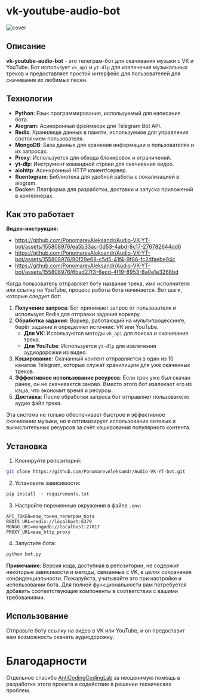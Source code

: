 # vk-youtube-audio-bot
![cover](https://github.com/PonomarevAleksandr/Audio-VK-YT-bot/assets/155808976/4e2f43db-dfe2-44dd-b216-43ad1dca2931)

## Описание
**vk-youtube-audio-bot** - это телеграм-бот для скачивания музыки с VK и YouTube. Бот использует `vk_api` и `yt-dlp` для извлечения музыкальных треков и предоставляет простой интерфейс для пользователей для скачивания их любимых песен.

## Технологии
- **Python**: Язык программирования, используемый для написания бота.
- **Aiogram**: Асинхронный фреймворк для Telegram Bot API.
- **Redis**: Хранилище данных в памяти, используемое для управления состоянием пользователя.
- **MongoDB**: База данных для хранения информации о пользователях и их запросах.
- **Proxy**: Используется для обхода блокировок и ограничений.
- **yt-dlp**: Инструмент командной строки для скачивания видео.
- **aiohttp**: Асинхронный HTTP клиент/сервер.
- **fluentogram**: Библиотека для удобной работы с локализацией в aiogram.
- **Docker:** Платформа для разработки, доставки и запуска приложений в контейнерах.


## Как это работает
**Видео-инструкция:**
- https://github.com/PonomarevAleksandr/Audio-VK-YT-bot/assets/155808976/ea5b33ac-0d53-4abd-8c17-276782644dd6
- https://github.com/PonomarevAleksandr/Audio-VK-YT-bot/assets/155808976/90f29e68-c5d5-41f4-9f86-fc2dfaebe94c
- https://github.com/PonomarevAleksandr/Audio-VK-YT-bot/assets/155808976/6bad27f3-6ecd-4f19-8953-8a0e1e3268bd

Когда пользователь отправляет боту название трека, имя исполнителя или ссылку на YouTube, процесс работы бота начинается. Вот шаги, которые следует бот:

1. **Получение запроса**: Бот принимает запрос от пользователя и использует Redis для отправки задания воркеру.
2. **Обработка задания**: Воркер, работающий на мультипроцессинге, берёт задание и определяет источник: VK или YouTube.
   - **Для VK**: Используются методы `vk_api` для поиска и скачивания трека.
   - **Для YouTube**: Используется `yt-dlp` для извлечения аудиодорожки из видео.
3. **Кэширование**: Скачанный контент отправляется в один из 10 каналов Telegram, которые служат хранилищем для уже скаченных треков.
4. **Эффективное использование ресурсов**: Если трек уже был скачан ранее, он не скачивается заново. Вместо этого бот извлекает его из кэша, что экономит время и ресурсы.
5. **Доставка**: После обработки запроса бот отправляет пользователю аудио файл трека.

Эта система не только обеспечивает быстрое и эффективное скачивание музыки, но и оптимизирует использование сетевых и вычислительных ресурсов за счёт кэширования популярного контента.


## Установка

1. Клонируйте репозиторий:
```bash
git clone https://github.com/PonomarevAleksandr/Audio-VK-YT-bot.git
```

2. Установите зависимости:
```bash
pip install -r requirements.txt
```

3. Настройте переменные окружения в файле `.env`:
```
API_TOKEN=ваш_токен_телеграм_бота
REDIS_URL=redis://localhost:6379
MONGO_URI=mongodb://localhost:27017
PROXY_URL=ваш_http_proxy
```

4. Запустите бота:
```bash
python bot.py
```


**Примечание**: Версия кода, доступная в репозитории, не содержит некоторые зависимости и методы, связанные с VK, в целях сохранения конфиденциальности. Пожалуйста, учитывайте это при настройке и использовании бота. Для полной функциональности вам потребуется добавить соответствующие компоненты в соответствии с вашими требованиями.


## Использование

Отправьте боту ссылку на видео в VK или YouTube, и он предоставит вам возможность скачать аудиодорожку.

# Благодарности

Отдельное спасибо [AntiCodingCodingLab](https://t.me/AntiCodingCodingLab) за неоценимую помощь в разработке этого проекта и содействие в решении технических проблем.


